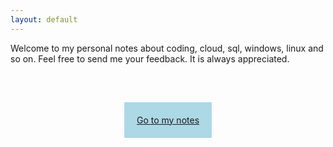 ```yaml
---
layout: default
---
```


Welcome to my personal notes about coding, cloud, sql, windows, linux and so on. Feel free to send me your feedback. It is always appreciated.

<br/>


<div style="text-align:center; margin-top:50px;">
    <span style="background-color:lightblue; padding:20px;"><a href="/notes">Go to my notes</a></span>    
</div>